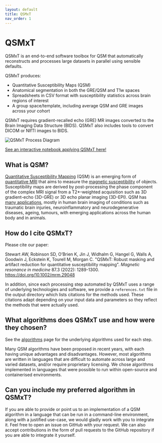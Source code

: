 ```yaml
---
layout: default
title: QSMxT
nav_order: 1
---
```


<head>
  <link rel="stylesheet" href="https://maxcdn.bootstrapcdn.com/bootstrap/3.4.1/css/bootstrap.min.css">
  <script src="https://ajax.googleapis.com/ajax/libs/jquery/3.6.0/jquery.min.js"></script>
  <script src="https://maxcdn.bootstrapcdn.com/bootstrap/3.4.1/js/bootstrap.min.js"></script>
</head>

# QSMxT

QSMxT is an end-to-end software toolbox for QSM that automatically reconstructs and processes large datasets in parallel using sensible defaults.


QSMxT produces:

 - Quantitative Susceptibility Maps (QSM)
 - Anatomical segmentation in both the GRE/QSM and T1w spaces
 - Spreadsheets in CSV format with susceptibility statistics across brain regions of interest
 - A group space/template, including average QSM and GRE images across your cohort

QSMxT requires gradient-recalled echo (GRE) MR images converted to the Brain Imaging Data Structure (BIDS). QSMxT also includes tools to convert DICOM or NIfTI images to BIDS.

![QSMxT Process Diagram](/images/qsmxt-process-diagram.png)

[See an interactive notebook applying QSMxT here!](https://www.neurodesk.org/example-notebooks/structural_imaging/qsmxt_example.html)

## What is QSM?

<a href="https://doi.org/10.1002/nbm.3569" data-placement="top" data-toggle="popover" data-trigger="hover focus" target="_blank" data-content="Click to see Deistung et al. 'Overview of Quantitative Susceptibility Mapping'.">Quantitative Susceptibility Mapping</a> (QSM) is an emerging form of <a href="#" data-placement="top" data-toggle="popover" data-trigger="hover focus" data-content="Quantitative MRI measures a physical property rather than a signal strength, such that values are measured independently of scanner hardware or acquisition settings.">quantitative MRI</a> that aims to measure the <a href="#" data-placement="top" data-trigger="hover focus" data-toggle="popover" data-content="Magnetic susceptibility (χ; 'chi') is the degree to which an object becomes magnetised by an external magnetic field.">magnetic susceptibility</a> of objects. Susceptibility maps are derived by post-processing the phase component of the complex MRI signal from a T2*-weighted acquisition such as 3D gradient-echo (3D-GRE) or 3D echo planar imaging (3D-EPI). QSM has <a href="https://doi.org/10.1002/nbm.3569" data-placement="top" data-toggle="popover" data-trigger="hover focus" target="_blank" data-content="Click to see Deistung et al. 'Overview of Quantitative Susceptibility Mapping'.">many applications</a>, mostly in human brain imaging of conditions such as traumatic brain injuries, neuroinflammatory and neurodegenerative diseases, ageing, tumours, with emerging applications across the human body and in animals.

## How do I cite QSMxT?

Please cite our paper:

Stewart AW, Robinson SD, O’Brien K, Jin J, Widhalm G, Hangel G, Walls A, Goodwin J, Eckstein K, Tourell M, Morgan C. "QSMxT: Robust masking and artifact reduction for quantitative susceptibility mapping". *Magnetic resonance in medicine* 87.3 (2022): 1289-1300. https://doi.org/10.1002/mrm.29048

In addition, since each processing step automated by QSMxT uses a range of underlying technologies and software, we provide a `references.txt` file in the output directory which lists citations for the methods used. These citations adapt depending on your input data and parameters so they reflect the methods that were actually used.

## What algorithms does QSMxT use and how were they chosen?

See the [algorithms](/algorithms) page for the underlying algorithms used for each step.

Many QSM algorithms have been proposed in recent years, with each having unique advantages and disadvantages. However, most algorithms are written in languages that are difficult to automate across large and varied datasets, and/or require proprietary licensing. We chose algorithms implemented in languages that were possible to run within open-source and containerised environments.

## Can you include my preferred algorithm in QSMxT? 

If you are able to provide or point us to an implementation of a QSM algorithm in a language that can be run in a command-line environment, along with a justified use-case, we would gladly work with you to integrate it. Feel free to open an issue on GitHub with your request. We can also accept contributions in the form of pull requests to the GitHub repository if you are able to integrate it yourself. 

<script>
$(document).ready(function(){
    $('[data-toggle="popover"]').popover();   
});
$("[data-toggle=popover]")
.popover({html:true})
</script>

